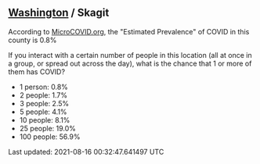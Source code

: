
## [Washington](/united-states/washington) / Skagit

According to [MicroCOVID.org](http://microcovid.org),
the "Estimated Prevalence" of COVID in this county is 0.8%

If you interact with a certain number of people in this location
(all at once in a group, or spread out across the day), what is the chance that
1 or more of them has COVID?

- 1 person: 0.8%
- 2 people: 1.7%
- 3 people: 2.5%
- 5 people: 4.1%
- 10 people: 8.1%
- 25 people: 19.0%
- 100 people: 56.9%

Last updated: 2021-08-16 00:32:47.641497 UTC
